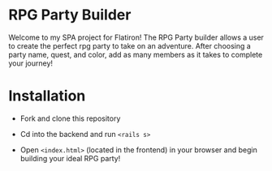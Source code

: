 # RPG Party Builder

Welcome to my SPA project for Flatiron! The RPG Party builder allows a user to create the perfect rpg party to take on an adventure. After choosing a party name, quest, and color, add as many members as it takes to complete your journey!

# Installation

* Fork and clone this repository

* Cd into the backend and run `<rails s>`

* Open `<index.html>` (located in the frontend) in your browser and begin building your ideal RPG party!
